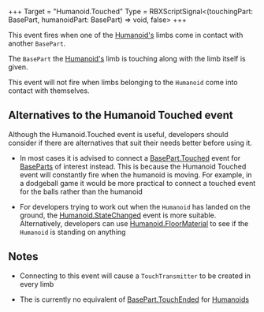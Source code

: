+++
Target = "Humanoid.Touched"
Type = RBXScriptSignal<(touchingPart: BasePart, humanoidPart: BasePart) => void, false>
+++

This event fires when one of the [Humanoid's](https://developer.roblox.com/api-reference/class/Humanoid) limbs come in contact with another `BasePart`.The `BasePart` the [Humanoid's](https://developer.roblox.com/api-reference/class/Humanoid) limb is touching along with the limb itself is given.This event will not fire when limbs belonging to the `Humanoid` come into contact with themselves.## Alternatives to the Humanoid Touched eventAlthough the Humanoid.Touched event is useful, developers should consider if there are alternatives that suit their needs better before using it. - In most cases it is advised to connect a [BasePart.Touched](https://developer.roblox.com/api-reference/event/BasePart/Touched) event for [BaseParts](https://developer.roblox.com/api-reference/class/BasePart) of interest instead. This is because the Humanoid Touched event will constantly fire when the humanoid is moving. For example, in a dodgeball game it would be more practical to connect a touched event for the balls rather than the humanoid - For developers trying to work out when the `Humanoid` has landed on the ground, the [Humanoid.StateChanged](https://developer.roblox.com/api-reference/event/Humanoid/StateChanged) event is more suitable. Alternatively, developers can use [Humanoid.FloorMaterial](https://developer.roblox.com/api-reference/property/Humanoid/FloorMaterial) to see if the `Humanoid` is standing on anything## Notes - Connecting to this event will cause a `TouchTransmitter` to be created in every limb - The is currently no equivalent of [BasePart.TouchEnded](https://developer.roblox.com/api-reference/event/BasePart/TouchEnded) for [Humanoids](https://developer.roblox.com/api-reference/class/Humanoid)